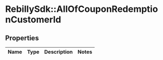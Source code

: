 # RebillySdk::AllOfCouponRedemptionCustomerId

## Properties
Name | Type | Description | Notes
------------ | ------------- | ------------- | -------------

